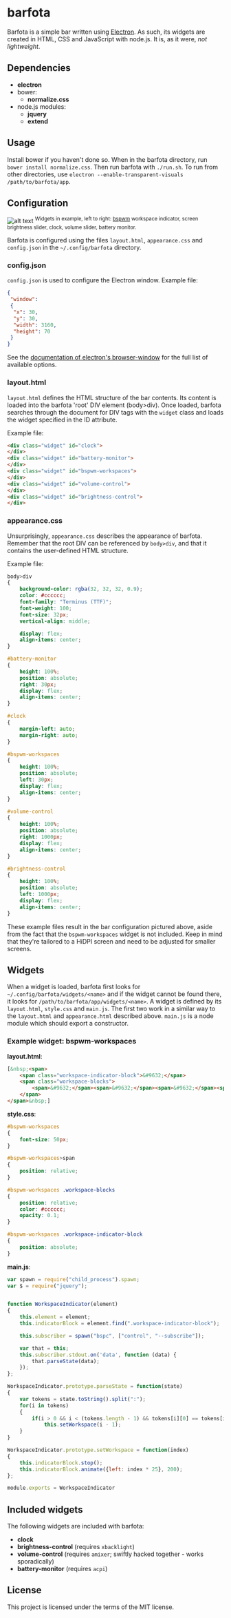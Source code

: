 # barfota
Barfota is a simple bar written using [Electron](http://electron.atom.io/). As such, its widgets are created in HTML, CSS and JavaScript with node.js.
It is, as it were, *not lightweight*.


## Dependencies
* **electron**
* bower:
  * **normalize.css**
* node.js modules:
  * **jquery**
  * **extend**


## Usage
Install bower if you haven't done so. When in the barfota directory, run `bower install normalize.css`. Then run barfota with `./run.sh`. To run from other directories, use `electron --enable-transparent-visuals /path/to/barfota/app`.


## Configuration
![alt text](http://i.imgur.com/8NWQdEp.png "example bar configuration")
<sup>Widgets in example, left to right: [bspwm](https://github.com/baskerville/bspwm) workspace indicator, screen brightness slider, clock, volume slider, battery monitor.</sup>

Barfota is configured using the files `layout.html`, `appearance.css` and `config.json` in the `~/.config/barfota` directory.

### config.json
`config.json` is used to configure the Electron window. Example file:
```json
{
 "window":
 {
  "x": 30,
  "y": 30,
  "width": 3160,
  "height": 70
 }
}
```

See the [documentation of electron's browser-window](https://github.com/atom/electron/blob/master/docs/api/browser-window.md) for the full list of available options.

### layout.html
`layout.html` defines the HTML structure of the bar contents. Its content is loaded into the barfota 'root' DIV element (body>div). Once loaded, barfota searches through the document for DIV tags with the `widget` class and loads the widget specified in the ID attribute.

Example file:
```html
<div class="widget" id="clock">
</div>
<div class="widget" id="battery-monitor">
</div>
<div class="widget" id="bspwm-workspaces">
</div>
<div class="widget" id="volume-control">
</div>
<div class="widget" id="brightness-control">
</div>
```

### appearance.css
Unsurprisingly, `appearance.css` describes the appearance of barfota. Remember that the root DIV can be referenced by `body>div`, and that it contains the user-defined HTML structure.

Example file:
```css
body>div
{
	background-color: rgba(32, 32, 32, 0.9);
	color: #cccccc;
	font-family: "Terminus (TTF)";
	font-weight: 100;
	font-size: 32px;
	vertical-align: middle;

	display: flex;
	align-items: center;
}

#battery-monitor
{
	height: 100%;
	position: absolute;
	right: 30px;
	display: flex;
	align-items: center;
}

#clock
{
	margin-left: auto;
	margin-right: auto;
}

#bspwm-workspaces
{
	height: 100%;
	position: absolute;
	left: 30px;
	display: flex;
	align-items: center;
}

#volume-control
{
	height: 100%;
	position: absolute;
	right: 1000px;
	display: flex;
	align-items: center;
}

#brightness-control
{
	height: 100%;
	position: absolute;
	left: 1000px;
	display: flex;
	align-items: center;
}
```

These example files result in the bar configuration pictured above, aside from the fact that the `bspwm-workspaces` widget is not included. Keep in mind that they're tailored to
a HiDPI screen and need to be adjusted for smaller screens.


## Widgets
When a widget is loaded, barfota first looks for `~/.config/barfota/widgets/<name>` and if the widget cannot be found there, it looks for `/path/to/barfota/app/widgets/<name>`. A widget is defined by its `layout.html`, `style.css` and `main.js`. The first two work in a similar way to the `layout.html` and `appearance.html` described above. `main.js` is a node module which should export a constructor.

### Example widget: bspwm-workspaces

**layout.html**:
```html
[&nbsp;<span>
	<span class="workspace-indicator-block">&#9632;</span>
	<span class="workspace-blocks">
		<span>&#9632;</span><span>&#9632;</span><span>&#9632;</span><span>&#9632;</span><span>&#9632;</span><span>&#9632;</span><span>&#9632;</span><span>&#9632;</span><span>&#9632;</span><span>&#9632;</span>
	</span>
</span>&nbsp;]
```

**style.css**:
```css
#bspwm-workspaces
{
	font-size: 50px;
}

#bspwm-workspaces>span
{
	position: relative;
}

#bspwm-workspaces .workspace-blocks
{
	position: relative;
	color: #cccccc;
	opacity: 0.1;
}

#bspwm-workspaces .workspace-indicator-block
{
	position: absolute;
}
```

**main.js**:
```javascript
var spawn = require("child_process").spawn;
var $ = require("jquery");


function WorkspaceIndicator(element)
{
	this.element = element;
	this.indicatorBlock = element.find(".workspace-indicator-block");

	this.subscriber = spawn("bspc", ["control", "--subscribe"]);

	var that = this;
	this.subscriber.stdout.on('data', function (data) {
		that.parseState(data);
	});
};

WorkspaceIndicator.prototype.parseState = function(state)
{
	var tokens = state.toString().split(":");
	for(i in tokens)
	{
		if(i > 0 && i < (tokens.length - 1) && tokens[i][0] == tokens[i][0].toUpperCase()) 
			this.setWorkspace(i - 1);
	}
}

WorkspaceIndicator.prototype.setWorkspace = function(index)
{
	this.indicatorBlock.stop();
	this.indicatorBlock.animate({left: index * 25}, 200);
};

module.exports = WorkspaceIndicator
```


## Included widgets
The following widgets are included with barfota:
* **clock**
* **brightness-control** (requires `xbacklight`)
* **volume-control** (requires `amixer`; swiftly hacked together - works sporadically)
* **battery-monitor** (requires `acpi`)


## License
This project is licensed under the terms of the MIT license.
